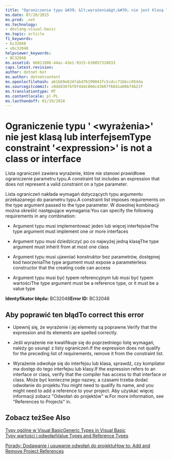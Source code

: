 ```yaml
---
title: "Ograniczenie typu &#39; &lt;wyrażenia&gt;&#39; nie jest klasą lub interfejsem"
ms.date: 07/20/2015
ms.prod: .net
ms.technology:
- devlang-visual-basic
ms.topic: article
f1_keywords:
- bc32048
- vbc32048
helpviewer_keywords:
- BC32048
ms.assetid: 68811886-44ac-43e1-9315-b39857310033
caps.latest.revision: 
author: dotnet-bot
ms.author: dotnetcontent
ms.openlocfilehash: a61b69e624fabd76199043fc5cdcc71bbcc054da
ms.sourcegitcommit: c0dd436f6f8f44dc80dc43b07f6841a00b74b23f
ms.translationtype: MT
ms.contentlocale: pl-PL
ms.lasthandoff: 01/19/2018
---
```

# <a name="type-constraint-39ltexpressiongt39-is-not-a-class-or-interface"></a><span data-ttu-id="ff38d-102">Ograniczenie typu &#39; &lt;wyrażenia&gt;&#39; nie jest klasą lub interfejsem</span><span class="sxs-lookup"><span data-stu-id="ff38d-102">Type constraint &#39;&lt;expression&gt;&#39; is not a class or interface</span></span>
<span data-ttu-id="ff38d-103">Lista ograniczeń zawiera wyrażenie, które nie stanowi prawidłowe ograniczenie parametru typu.</span><span class="sxs-lookup"><span data-stu-id="ff38d-103">A constraint list includes an expression that does not represent a valid constraint on a type parameter.</span></span>  
  
 <span data-ttu-id="ff38d-104">Lista ograniczeń nakłada wymagań dotyczących typu argumentu przekazanego do parametru typu.</span><span class="sxs-lookup"><span data-stu-id="ff38d-104">A constraint list imposes requirements on the type argument passed to the type parameter.</span></span> <span data-ttu-id="ff38d-105">W dowolnej kombinacji można określić następujące wymagania:</span><span class="sxs-lookup"><span data-stu-id="ff38d-105">You can specify the following requirements in any combination:</span></span>  
  
-   <span data-ttu-id="ff38d-106">Argument typu musi implementować jeden lub więcej interfejsów</span><span class="sxs-lookup"><span data-stu-id="ff38d-106">The type argument must implement one or more interfaces</span></span>  
  
-   <span data-ttu-id="ff38d-107">Argument typu musi dziedziczyć po co najwyżej jedną klasę</span><span class="sxs-lookup"><span data-stu-id="ff38d-107">The type argument must inherit from at most one class</span></span>  
  
-   <span data-ttu-id="ff38d-108">Argument typu musi ujawniać konstruktor bez parametrów, dostępnej kod tworzenia</span><span class="sxs-lookup"><span data-stu-id="ff38d-108">The type argument must expose a parameterless constructor that the creating code can access</span></span>  
  
-   <span data-ttu-id="ff38d-109">Argument typu musi być typem referencyjnym lub musi być typem wartości</span><span class="sxs-lookup"><span data-stu-id="ff38d-109">The type argument must be a reference type, or it must be a value type</span></span>  
  
 <span data-ttu-id="ff38d-110">**Identyfikator błędu:** BC32048</span><span class="sxs-lookup"><span data-stu-id="ff38d-110">**Error ID:** BC32048</span></span>  
  
## <a name="to-correct-this-error"></a><span data-ttu-id="ff38d-111">Aby poprawić ten błąd</span><span class="sxs-lookup"><span data-stu-id="ff38d-111">To correct this error</span></span>  
  
-   <span data-ttu-id="ff38d-112">Upewnij się, że wyrażenie i jej elementy są poprawne.</span><span class="sxs-lookup"><span data-stu-id="ff38d-112">Verify that the expression and its elements are spelled correctly.</span></span>  
  
-   <span data-ttu-id="ff38d-113">Jeśli wyrażenie nie kwalifikuje się do poprzedniego listę wymagań, należy go usunąć z listy ograniczeń.</span><span class="sxs-lookup"><span data-stu-id="ff38d-113">If the expression does not qualify for the preceding list of requirements, remove it from the constraint list.</span></span>  
  
-   <span data-ttu-id="ff38d-114">Wyrażenie odwołuje się do interfejsu lub klasa, sprawdź, czy kompilator ma dostęp do tego interfejsu lub klasy.</span><span class="sxs-lookup"><span data-stu-id="ff38d-114">If the expression refers to an interface or class, verify that the compiler has access to that interface or class.</span></span> <span data-ttu-id="ff38d-115">Może być konieczne jego nazwy, a czasami trzeba dodać odwołanie do projektu.</span><span class="sxs-lookup"><span data-stu-id="ff38d-115">You might need to qualify its name, and you might need to add a reference to your project.</span></span> <span data-ttu-id="ff38d-116">Aby uzyskać więcej informacji zobacz "Odwołań do projektów" w.</span><span class="sxs-lookup"><span data-stu-id="ff38d-116">For more information, see "References to Projects" in.</span></span>  
  
## <a name="see-also"></a><span data-ttu-id="ff38d-117">Zobacz też</span><span class="sxs-lookup"><span data-stu-id="ff38d-117">See Also</span></span>  
 [<span data-ttu-id="ff38d-118">Typy ogólne w Visual Basic</span><span class="sxs-lookup"><span data-stu-id="ff38d-118">Generic Types in Visual Basic</span></span>](../../visual-basic/programming-guide/language-features/data-types/generic-types.md)  
 [<span data-ttu-id="ff38d-119">Typy wartości i odwołań</span><span class="sxs-lookup"><span data-stu-id="ff38d-119">Value Types and Reference Types</span></span>](../../visual-basic/programming-guide/language-features/data-types/value-types-and-reference-types.md)  
   
 [<span data-ttu-id="ff38d-120">Porady: Dodawanie i usuwanie odwołań do projektu</span><span class="sxs-lookup"><span data-stu-id="ff38d-120">How to: Add and Remove Project References</span></span>](http://msdn.microsoft.com/library/f51b784d-0bc8-4c19-a898-e560d5ed696b)
